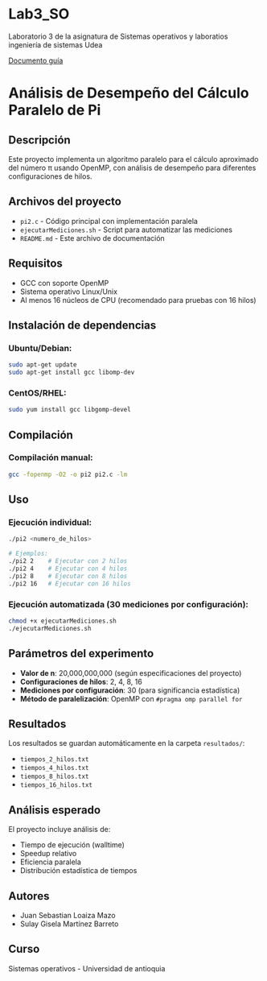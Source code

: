 # Lab3_SO
Laboratorio 3 de la asignatura de Sistemas operativos y laboratios ingeniería de sistemas Udea

[Documento guía](https://docs.google.com/document/d/1XTyIWSTN3SjTvzNtWrbXYFHgCfro4-QLti6oBtim2U0/edit?tab=t.0#heading=h.ixcc4ve701lz)

# Análisis de Desempeño del Cálculo Paralelo de Pi

## Descripción
Este proyecto implementa un algoritmo paralelo para el cálculo aproximado del número π usando OpenMP, con análisis de desempeño para diferentes configuraciones de hilos.

## Archivos del proyecto
- `pi2.c` - Código principal con implementación paralela
- `ejecutarMediciones.sh` - Script para automatizar las mediciones
- `README.md` - Este archivo de documentación

## Requisitos
- GCC con soporte OpenMP
- Sistema operativo Linux/Unix
- Al menos 16 núcleos de CPU (recomendado para pruebas con 16 hilos)

## Instalación de dependencias

### Ubuntu/Debian:
```bash
sudo apt-get update
sudo apt-get install gcc libomp-dev
```

### CentOS/RHEL:
```bash
sudo yum install gcc libgomp-devel
```

## Compilación

### Compilación manual:
```bash
gcc -fopenmp -O2 -o pi2 pi2.c -lm
```
## Uso

### Ejecución individual:
```bash
./pi2 <numero_de_hilos>

# Ejemplos:
./pi2 2    # Ejecutar con 2 hilos
./pi2 4    # Ejecutar con 4 hilos
./pi2 8    # Ejecutar con 8 hilos
./pi2 16   # Ejecutar con 16 hilos
```

### Ejecución automatizada (30 mediciones por configuración):
```bash
chmod +x ejecutarMediciones.sh
./ejecutarMediciones.sh
```

## Parámetros del experimento
- **Valor de n**: 20,000,000,000 (según especificaciones del proyecto)
- **Configuraciones de hilos**: 2, 4, 8, 16
- **Mediciones por configuración**: 30 (para significancia estadística)
- **Método de paralelización**: OpenMP con `#pragma omp parallel for`

## Resultados
Los resultados se guardan automáticamente en la carpeta `resultados/`:
- `tiempos_2_hilos.txt`
- `tiempos_4_hilos.txt` 
- `tiempos_8_hilos.txt`
- `tiempos_16_hilos.txt`

## Análisis esperado
El proyecto incluye análisis de:
- Tiempo de ejecución (walltime)
- Speedup relativo
- Eficiencia paralela
- Distribución estadística de tiempos

## Autores
- Juan Sebastian Loaiza Mazo
- Sulay Gisela Martínez Barreto

## Curso
Sistemas operativos - Universidad de antioquia
